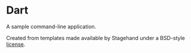 # Dart

A sample command-line application.

Created from templates made available by Stagehand under a BSD-style
[license](https://github.com/dart-lang/stagehand/blob/master/LICENSE).
